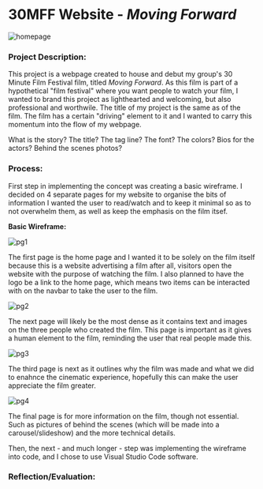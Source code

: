 # 30MFF Website - _Moving Forward_

![homepage](https://user-images.githubusercontent.com/98512628/192147912-824ab73a-44b6-4333-a3c9-fb05ce0c9bc9.png)

### Project Description:

This project is a webpage created to house and debut my group's 30 Minute Film Festival film, titled *Moving Forward*. As this film is part of a hypothetical "film festival" where you want people to watch your film, I wanted to brand this project as lighthearted and welcoming, but also professional and worthwile. The title of my project is the same as of the film. The film has a certain "driving" element to it and I wanted to carry this momentum into the flow of my webpage.

What is the story? The title? The tag line? The font? The colors? Bios for the actors? Behind the scenes photos? 

### Process:

First step in implementing the concept was creating a basic wireframe. I decided on 4 separate pages for my website to organise the bits of information I wanted the user to read/watch and to keep it minimal so as to not overwhelm them, as well as keep the emphasis on the film itsef.

**Basic Wireframe:**

![pg1](https://user-images.githubusercontent.com/98512628/192146591-19fa4f36-fde5-4641-934c-d8e82af71952.png)

The first page is the home page and I wanted it to be solely on the film itself because this is a website advertising a film after all, visitors open the website with the purpose of watching the film. I also planned to have the logo be a link to the home page, which means two items can be interacted with on the navbar to take the user to the film.

![pg2](https://user-images.githubusercontent.com/98512628/192146622-bb652e58-ce07-405e-8b0c-5440dcab437f.png)

The next page will likely be the most dense as it contains text and images on the three people who created the film. This page is important as it gives a human element to the film, reminding the user that real people made this.

![pg3](https://user-images.githubusercontent.com/98512628/192146650-a302b3a3-9e87-4b41-a435-e1b68fb2b3ff.png)

The third page is next as it outlines why the film was made and what we did to enahnce the cinematic experience, hopefully this can make the user appreciate the film greater.

![pg4](https://user-images.githubusercontent.com/98512628/192146682-49a88f4a-e284-4272-b468-1dbe4773543d.png)

The final page is for more information on the film, though not essential. Such as pictures of behind the scenes (which will be made into a carousel/slideshow) and the more technical details.

Then, the next - and much longer - step was implementing the wireframe into code, and I chose to use Visual Studio Code software. 

### Reflection/Evaluation:

